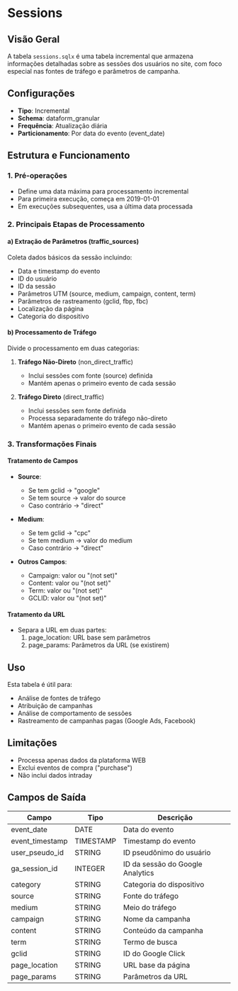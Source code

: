 # Sessions

## Visão Geral
A tabela `sessions.sqlx` é uma tabela incremental que armazena informações detalhadas sobre as sessões dos usuários no site, com foco especial nas fontes de tráfego e parâmetros de campanha.

## Configurações
- **Tipo**: Incremental
- **Schema**: dataform_granular
- **Frequência**: Atualização diária
- **Particionamento**: Por data do evento (event_date)

## Estrutura e Funcionamento

### 1. Pré-operações
- Define uma data máxima para processamento incremental
- Para primeira execução, começa em 2019-01-01
- Em execuções subsequentes, usa a última data processada

### 2. Principais Etapas de Processamento

#### a) Extração de Parâmetros (traffic_sources)
Coleta dados básicos da sessão incluindo:
- Data e timestamp do evento
- ID do usuário
- ID da sessão
- Parâmetros UTM (source, medium, campaign, content, term)
- Parâmetros de rastreamento (gclid, fbp, fbc)
- Localização da página
- Categoria do dispositivo

#### b) Processamento de Tráfego
Divide o processamento em duas categorias:

1. **Tráfego Não-Direto** (non_direct_traffic)
   - Inclui sessões com fonte (source) definida
   - Mantém apenas o primeiro evento de cada sessão

2. **Tráfego Direto** (direct_traffic)
   - Inclui sessões sem fonte definida
   - Processa separadamente do tráfego não-direto
   - Mantém apenas o primeiro evento de cada sessão

### 3. Transformações Finais

#### Tratamento de Campos
- **Source**: 
  - Se tem gclid → "google"
  - Se tem source → valor do source
  - Caso contrário → "direct"

- **Medium**:
  - Se tem gclid → "cpc"
  - Se tem medium → valor do medium
  - Caso contrário → "direct"

- **Outros Campos**:
  - Campaign: valor ou "(not set)"
  - Content: valor ou "(not set)"
  - Term: valor ou "(not set)"
  - GCLID: valor ou "(not set)"

#### Tratamento da URL
- Separa a URL em duas partes:
  1. page_location: URL base sem parâmetros
  2. page_params: Parâmetros da URL (se existirem)

## Uso
Esta tabela é útil para:
- Análise de fontes de tráfego
- Atribuição de campanhas
- Análise de comportamento de sessões
- Rastreamento de campanhas pagas (Google Ads, Facebook)

## Limitações
- Processa apenas dados da plataforma WEB
- Exclui eventos de compra ("purchase")
- Não inclui dados intraday

## Campos de Saída

| Campo | Tipo | Descrição |
|-------|------|-----------|
| event_date | DATE | Data do evento |
| event_timestamp | TIMESTAMP | Timestamp do evento |
| user_pseudo_id | STRING | ID pseudônimo do usuário |
| ga_session_id | INTEGER | ID da sessão do Google Analytics |
| category | STRING | Categoria do dispositivo |
| source | STRING | Fonte do tráfego |
| medium | STRING | Meio do tráfego |
| campaign | STRING | Nome da campanha |
| content | STRING | Conteúdo da campanha |
| term | STRING | Termo de busca |
| gclid | STRING | ID do Google Click |
| page_location | STRING | URL base da página |
| page_params | STRING | Parâmetros da URL | 